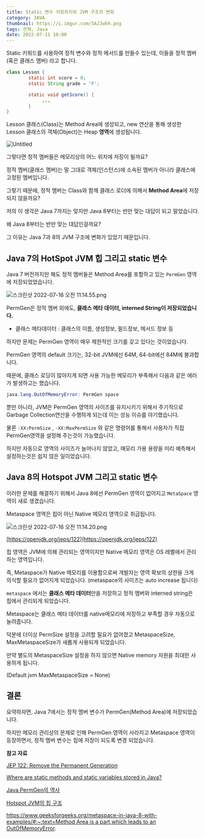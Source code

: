 ```yaml
---
title: Static 변수 저장위치와 JVM 구조의 변화
category: JAVA
thumbnail: https://i.imgur.com/5AJJwhh.png
tags: 전체, Java
date: 2022-07-11 10:00
---
```


Static 키워드를 사용하여 정적 변수와 정적 메서드를 만들수 있는데, 이들을 정적 멤버 (혹은 클래스 멤버) 라고 합니다.

```java
class Lesson {
		static int score = 0;
		static String grade = 'F';

		static void getScore() {
			 ...
		}
}
```

Lesson 클래스(Class)는 Method Area에 생성되고, new 연산을 통해 생성한 Lesson 클래스의 객체(Object)는 Heap **영역**에 생성됩니다.

![Untitled](https://i.imgur.com/Stip2zD.png)

그렇다면 정적 멤버들은 메모리상의 어느 위치에 저장이 될까요?

정적 멤버(클래스 멤버)는 말 그대로 객체(인스턴스)에 소속된 멤버가 아니라 클래스에 고정된 멤버입니다. 

그렇기 때문에, 정적 멤버는 Class와 함께 클래스 로더에 의해서 **Method Area**에 저장되지 않을까요?

저의 이 생각은 Java 7까지는 맞지만 Java 8부터는 반만 맞는 대답이 되고 말았습니다.

왜 Java 8부터는 반만 맞는 대답인걸까요?

그 이유는 Java 7과 8의 JVM 구조에 변화가 있었기 때문입니다.

## Java 7의 HotSpot JVM 힙 그리고 static 변수

Java 7 버전까지만 해도 정적 멤버들은 Method Area를 포함하고 있는  `PermGen` 영역에 저장되었었습니다.

![스크린샷 2022-07-16 오전 11.14.55.png](https://i.imgur.com/TK8mAwL.png)

PermGen은 정적 멤버 외에도, **클래스 메타 데이터, interned String이 저장되었습니다.**

- 클래스 메타데이터 : 클래스의 이름, 생성정보, 필드정보, 메서드 정보 등

하지만 문제는 PermGen 영역이 매우 제한적인 크기를 갖고 있다는 것이었습니다.

PermGen 영역의 default 크기는, 32-bit JVM에선 64M, 64-bit에선 84M에 불과합니다.

때문에, 클래스 로딩이 많아지게 되면 사용 가능한 메모리가 부족해서 다음과 같은 에러가 발생하고는 했습니다.

```java
java.lang.OutOfMemoryError: PermGen space
```

뿐만 아니라, JVM은 PermGen 영역의 사이즈를 유지시키기 위해서 주기적으로 Garbage Collection연산을 수행하게 되는데 이는 성능 이슈를 야기했습니다.

물론 `-XX:PermSize` , `-XX:MaxPermSize` 와 같은 명령어를 통해서 사용자가 직접 PermGen영역을 설정해 주는것이 가능했습니다.

하지만 자동으로 영역의 사이즈가 늘어나지 않았고, 매모리 가용 용량을 미리 예측해서 설정하는것은 쉽지 않은 일이었습니다.

## Java 8의 Hotspot JVM 그리고 static 변수

이러한 문제를 해결하기 위해서 Java 8에선 PermGen 영역이 없어지고 `MetaSpace` 영역이 새로 생겼습니다.

Metaspace 영역은 힙이 아닌 Native 메모리 영역으로 취급됩니다.

![스크린샷 2022-07-16 오전 11.14.20.png](https://i.imgur.com/4VucRG4.png)

[https://openjdk.org/jeps/122](https://openjdk.org/jeps/122)

힙 영역은 JVM에 의해 관리되는 영역이지만 Native 메모리 영역은 OS 레벨에서 관리하는 영역입니다.

즉, Metaspace가 Native 메모리를 이용함으로써 개발자는 영역 확보의 상한을 크게 의식할 필요가 없어지게 되었습니다. (metaspace의 사이즈는 auto increase 됩니다)

`metaspace` 에서는 **클래스 메타 데이터**만을 저장하고 정적 멤버와 interned string은 힙에서 관리되게 되었습니다.

Metaspace는 클래스 메타 데이터를 native메모리에 저장하고 부족할 경우 자동으로 늘려줍니다.

덕분에 더이상 PermSize 설정을 고려할 필요가 없어졌고 MetaspaceSize, MaxMetaspaceSize가 새롭게 사용되게 되었습니다. 

만약 별도의 MetaspaceSize 설정을 하지 않으면 Native memory 자원을 최대한 사용하게 됩니다.

(Default jvm MaxMetaspaceSize = None)

## 결론

요약하자면, Java 7에서는 정적 멤버 변수가 PermGen(Method Area)에 저장되었습니다.

하지만 메모리 관리상의 문제로 인해 PermGen 영역이 사라지고 Metaspace 영역이 등장하면서, 정적 멤버 변수는 힙에 저장이 되도록 변경 되었습니다.

**참고 자료**

[JEP 122: Remove the Permanent Generation](https://openjdk.org/jeps/122)

[Where are static methods and static variables stored in Java?](https://stackoverflow.com/questions/8387989/where-are-static-methods-and-static-variables-stored-in-java)

[Java PermGen의 역사](https://blog.voidmainvoid.net/315)

[Hotspot JVM의 힙 구조](https://77loopin.github.io/java/Java-1/)

[https://www.geeksforgeeks.org/metaspace-in-java-8-with-examples/#:~:text=Method Area is a part,which leads to an OutOfMemoryError](https://www.geeksforgeeks.org/metaspace-in-java-8-with-examples/#:~:text=Method%20Area%20is%20a%20part,which%20leads%20to%20an%20OutOfMemoryError).
